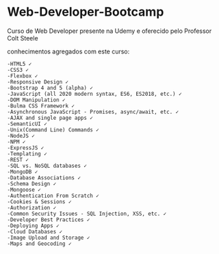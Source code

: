 # Web-Developer-Bootcamp
 Curso de Web Developer presente na Udemy e oferecido pelo Professor Colt Steele

 conhecimentos agregados com este curso:
    
    -HTML5 ✓ 
    -CSS3 ✓
    -Flexbox ✓
    -Responsive Design ✓
    -Bootstrap 4 and 5 (alpha) ✓
    -JavaScript (all 2020 modern syntax, ES6, ES2018, etc.) ✓
    -DOM Manipulation ✓
    -Bulma CSS Framework ✓
    -Asynchronous JavaScript - Promises, async/await, etc. ✓
    -AJAX and single page apps ✓
    -SemanticUI ✓
    -Unix(Command Line) Commands ✓
    -NodeJS ✓
    -NPM ✓
    -ExpressJS ✓
    -Templating ✓
    -REST ✓
    -SQL vs. NoSQL databases ✓
    -MongoDB ✓
    -Database Associations ✓
    -Schema Design ✓
    -Mongoose ✓
    -Authentication From Scratch ✓
    -Cookies & Sessions ✓
    -Authorization ✓
    -Common Security Issues - SQL Injection, XSS, etc. ✓
    -Developer Best Practices ✓
    -Deploying Apps ✓
    -Cloud Databases ✓
    -Image Upload and Storage ✓
    -Maps and Geocoding ✓



